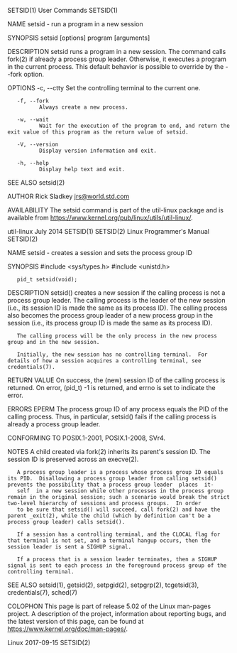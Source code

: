 SETSID(1)                                                                                       User Commands                                                                                       SETSID(1)

NAME
       setsid - run a program in a new session

SYNOPSIS
       setsid [options] program [arguments]

DESCRIPTION
       setsid  runs  a program in a new session. The command calls fork(2) if already a process group leader.  Otherwise, it executes a program in the current process.  This default behavior is possible to
       override by the --fork option.

OPTIONS
       -c, --ctty
              Set the controlling terminal to the current one.

       -f, --fork
              Always create a new process.

       -w, --wait
              Wait for the execution of the program to end, and return the exit value of this program as the return value of setsid.

       -V, --version
              Display version information and exit.

       -h, --help
              Display help text and exit.

SEE ALSO
       setsid(2)

AUTHOR
       Rick Sladkey <jrs@world.std.com>

AVAILABILITY
       The setsid command is part of the util-linux package and is available from https://www.kernel.org/pub/linux/utils/util-linux/.

util-linux                                                                                        July 2014                                                                                         SETSID(1)
SETSID(2)                                                                                 Linux Programmer's Manual                                                                                 SETSID(2)

NAME
       setsid - creates a session and sets the process group ID

SYNOPSIS
       #include <sys/types.h>
       #include <unistd.h>

       pid_t setsid(void);

DESCRIPTION
       setsid()  creates a new session if the calling process is not a process group leader.  The calling process is the leader of the new session (i.e., its session ID is made the same as its process ID).
       The calling process also becomes the process group leader of a new process group in the session (i.e., its process group ID is made the same as its process ID).

       The calling process will be the only process in the new process group and in the new session.

       Initially, the new session has no controlling terminal.  For details of how a session acquires a controlling terminal, see credentials(7).

RETURN VALUE
       On success, the (new) session ID of the calling process is returned.  On error, (pid_t) -1 is returned, and errno is set to indicate the error.

ERRORS
       EPERM  The process group ID of any process equals the PID of the calling process.  Thus, in particular, setsid() fails if the calling process is already a process group leader.

CONFORMING TO
       POSIX.1-2001, POSIX.1-2008, SVr4.

NOTES
       A child created via fork(2) inherits its parent's session ID.  The session ID is preserved across an execve(2).

       A process group leader is a process whose process group ID equals its PID.  Disallowing a process group leader from calling setsid() prevents the possibility that a process group leader  places  it‐
       self  in a new session while other processes in the process group remain in the original session; such a scenario would break the strict two-level hierarchy of sessions and process groups.  In order
       to be sure that setsid() will succeed, call fork(2) and have the parent _exit(2), while the child (which by definition can't be a process group leader) calls setsid().

       If a session has a controlling terminal, and the CLOCAL flag for that terminal is not set, and a terminal hangup occurs, then the session leader is sent a SIGHUP signal.

       If a process that is a session leader terminates, then a SIGHUP signal is sent to each process in the foreground process group of the controlling terminal.

SEE ALSO
       setsid(1), getsid(2), setpgid(2), setpgrp(2), tcgetsid(3), credentials(7), sched(7)

COLOPHON
       This page is part of release 5.02 of the Linux man-pages project.  A description of the project,  information  about  reporting  bugs,  and  the  latest  version  of  this  page,  can  be  found  at
       https://www.kernel.org/doc/man-pages/.

Linux                                                                                             2017-09-15                                                                                        SETSID(2)
